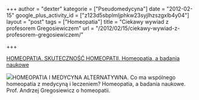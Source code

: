 +++
author = "dexter"
kategorie = ["Pseudomedycyna"]
date = "2012-02-15"
google_plus_activity_id = ["z123d5sbplmljphkw23syjlhzszgxlb4y04"]
layout = "post"
tags = ["Homeopatia"]
title = "Ciekawy wywiad z profesorem Gregosiewiczem"
url = "/2012/02/15/ciekawy-wywiad-z-profesorem-gregosiewiczem/"

+++

[HOMEOPATIA. SKUTECZNOŚĆ HOMEOPATII. Homeopatia, a badania naukowe][1]

<img src="http://images0-focus-opensocial.googleusercontent.com/gadgets/proxy?container=focus&#038;gadget=a&#038;resize_h=100&#038;url=http%3A%2F%2Fzasoby.ekologia.pl%2Fart%2F16564%2Fmax%2Fmax_max_andrzej_gregosiewicz.jpg" class="alignleft" />HOMEOPATIA I MEDYCYNA ALTERNATYWNA. Co ma wspólnego homeopatia z medycyną i leczeniem? Homeopatia, a badania naukowe. Prof. Andrzej Gregosiewicz o homeopatii.

 [1]: http://goo.gl/GRujo
